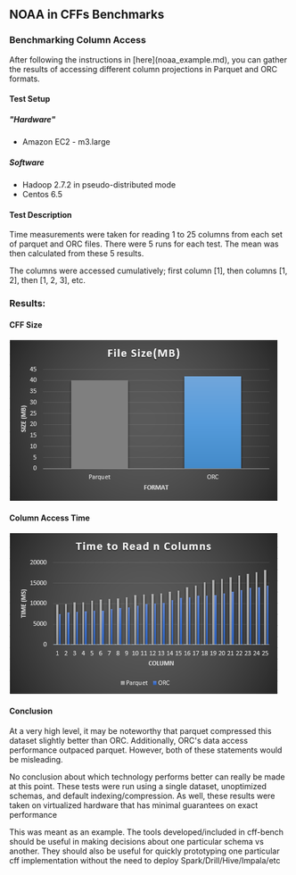 ## NOAA in CFFs Benchmarks

### Benchmarking Column Access
<p>
After following the instructions in [here](noaa_example.md), you can gather the results of accessing different column projections in Parquet and ORC formats.
</p>

#### Test Setup

##### "Hardware"
<ul>
<li>Amazon EC2 - m3.large</li>
</ul>

##### Software
<ul>
<li>Hadoop 2.7.2 in pseudo-distributed mode</li> 
<li>Centos 6.5</li>
</ul>

#### Test Description

Time measurements were taken for reading 1 to 25 columns from each set of parquet and ORC files. There were 5 runs for each test. The mean was then calculated from these 5 results.

The columns were accessed cumulatively; first column [1], then columns [1, 2], then [1, 2, 3], etc.

### Results:

#### CFF Size
![Alt text](/img/noaaSize.PNG?raw=true "Size Results Chart")

#### Column Access Time
![Alt text](/img/noaaTime.PNG?raw=true "Column Access Results Chart")

#### Conclusion
At a very high level, it may be noteworthy that parquet compressed this dataset slightly better than ORC. Additionally, ORC's data access performance outpaced parquet. However, both of these statements would be misleading.

No conclusion about which technology performs better can really be made at this point. These tests were run using a single dataset, unoptimized schemas, and default indexing/compression. As well, these results were taken on virtualized hardware that has minimal guarantees on exact performance

This was meant as an example. The tools developed/included in cff-bench should be useful in making decisions about one particular schema vs another. They should also be useful for quickly prototyping one particular cff implementation without the need to deploy Spark/Drill/Hive/Impala/etc

